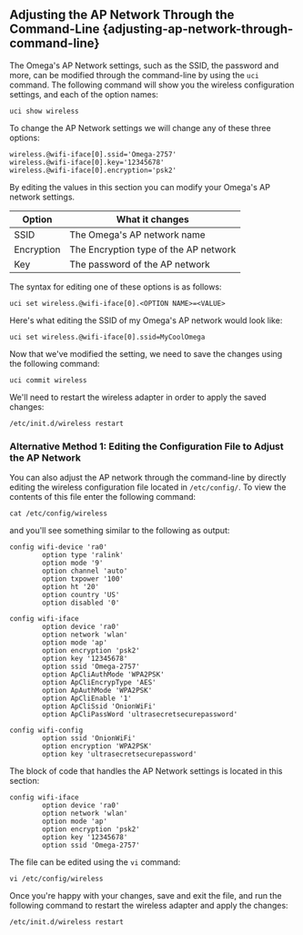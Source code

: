 ## Adjusting the AP Network Through the Command-Line {adjusting-ap-network-through-command-line}

<!-- // DONE: add a section explaining how you can use `wifisetup -ap` and command line arguments to change the AP setup
//  let's keep the ones outlined below as well as a nice little intro to uci - can later link to uci articles -->


The Omega's AP Network settings, such as the SSID, the password and more, can be modified through the command-line by using the `uci` command. The following command will show you the wireless configuration settings, and each of the option names:

```
uci show wireless
```

To change the AP Network settings we will change any of these three options:

```
wireless.@wifi-iface[0].ssid='Omega-2757'
wireless.@wifi-iface[0].key='12345678'
wireless.@wifi-iface[0].encryption='psk2'
```

By editing the values in this section you can modify your Omega's AP network settings.

| Option | What it changes |
| --- | --- |
| SSID | The Omega's AP network name |
| Encryption | The Encryption type of the AP network  |
| Key | The password of the AP network |

The syntax for editing one of these options is as follows:

```
uci set wireless.@wifi-iface[0].<OPTION NAME>=<VALUE>
```

Here's what editing the SSID of my Omega's AP network would look like:

```
uci set wireless.@wifi-iface[0].ssid=MyCoolOmega
```

Now that we've modified the setting, we need to save the changes using the following command:

```
uci commit wireless
```

We'll need to restart the wireless adapter in order to apply the saved changes:

```
/etc/init.d/wireless restart
```

<!-- Which method should be alternative, if any -->
### Alternative Method 1: Editing the Configuration File to Adjust the AP Network
You can also adjust the AP network through the command-line by directly editing the wireless configuration file located in `/etc/config/`. To view the contents of this file enter the following command:

```
cat /etc/config/wireless
```

and you'll see something similar to the following as output:

```
config wifi-device 'ra0'
        option type 'ralink'
        option mode '9'
        option channel 'auto'
        option txpower '100'
        option ht '20'
        option country 'US'
        option disabled '0'

config wifi-iface
        option device 'ra0'
        option network 'wlan'
        option mode 'ap'
        option encryption 'psk2'
        option key '12345678'
        option ssid 'Omega-2757'
        option ApCliAuthMode 'WPA2PSK'
        option ApCliEncrypType 'AES'
        option ApAuthMode 'WPA2PSK'
        option ApCliEnable '1'
        option ApCliSsid 'OnionWiFi'
        option ApCliPassWord 'ultrasecretsecurepassword'

config wifi-config
        option ssid 'OnionWiFi'
        option encryption 'WPA2PSK'
        option key 'ultrasecretsecurepassword'
```


The block of code that handles the AP Network settings is located in this section:

```
config wifi-iface
        option device 'ra0'
        option network 'wlan'
        option mode 'ap'
        option encryption 'psk2'
        option key '12345678'
        option ssid 'Omega-2757'
```

The file can be edited using the `vi` command:

```
vi /etc/config/wireless
```

Once you're happy with your changes, save and exit the file, and run the following command to restart the wireless adapter and apply the changes:

```
/etc/init.d/wireless restart
```


<!-- ### Alternative Method 2: Using `wifisetup`

You can use `wifisetup` to edit the AP network by running the command with the `-ap` flag, and the `edit` option. Here is the syntax for that:

```
wifisetup -ap edit -ssid <ssid> -encr <encryption type> -password <password>
```

If I wanted to change my AP network SSID to `MyOmega` and the password to `superimpossibleparkranger` then the following command would do that:

```
wifisetup -ap edit -ssid MyOmega -password superimpossibleparkranger
``` -->
